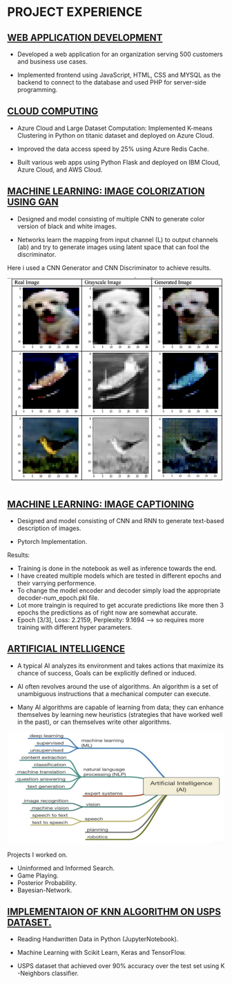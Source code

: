# PROJECT EXPERIENCE
## [WEB APPLICATION DEVELOPMENT](https://github.com/ramrams18/Web-Application-Development/tree/main/Course%20Projects)

* Developed a web application for an organization serving 500 customers and business use cases.

* Implemented frontend using JavaScript, HTML, CSS and MYSQL as the backend to connect to the
database and used PHP for server-side programming.


## [CLOUD COMPUTING](https://github.com/ramrams18/Cloud_Computing) 

* Azure Cloud and Large Dataset Computation: Implemented K-means Clustering in Python on titanic
dataset and deployed on Azure Cloud.

* Improved the data access speed by 25% using Azure Redis Cache.

* Built various web apps using Python Flask and deployed on IBM Cloud, Azure Cloud, and AWS Cloud.


## [MACHINE LEARNING: IMAGE COLORIZATION USING GAN](https://github.com/ramrams18/Image-to-Image-Translation-with-Conditional-Adversarial-Networks-Colorization)

* Designed and model consisting of multiple CNN to generate color version of black and white images.

* Networks learn the mapping from input channel (L) to output channels (ab) and try to generate images using latent space that can fool the discriminator.

Here i used a CNN Generator and CNN Discriminator to achieve results.

![](/images/proj1.png)


## [MACHINE LEARNING: IMAGE CAPTIONING](https://github.com/ramrams18/Image-Captioning-with-Conditioned-LSTM-Generators)

* Designed and model consisting of CNN and RNN to generate text-based description of images.

* Pytorch Implementation.

Results:

* Training is done in the notebook as well as inference towards the end.
* I have created multiple models which are tested in different epochs and their varrying performence.
* To change the model encoder and decoder simply load the appropriate decoder-num_epoch.pkl file.
* Lot more traingin is required to get accurate predictions like more then 3 epochs 
  the predictions as of right now are somewhat accurate.
* Epoch [3/3], Loss: 2.2159, Perplexity: 9.1694 --> so requires more training with different hyper parameters.


## [ARTIFICIAL INTELLIGENCE](https://github.com/ramrams18/Artificial-Intelligence)

* A typical AI analyzes its environment and takes actions that maximize its chance of success, Goals can be explicitly defined or induced.

* AI often revolves around the use of algorithms. An algorithm is a set of unambiguous instructions that a mechanical computer can execute.

* Many AI algorithms are capable of learning from data; they can enhance themselves by learning new heuristics (strategies that have worked well in the past), or can themselves write other algorithms.

![](/images/proj2.png)

Projects I worked on.

* Uninformed and Informed Search.
* Game Playing.
* Posterior Probability.
* Bayesian-Network.


## [IMPLEMENTAION OF KNN ALGORITHM ON USPS DATASET.](https://github.com/ramrams18/Handwritten-digits-USPS-dataset)

* Reading Handwritten Data in Python (JupyterNotebook).

* Machine Learning with Scikit Learn, Keras and TensorFlow.

* USPS dataset that achieved over 90% accuracy over the test set using K -Neighbors classifier.
